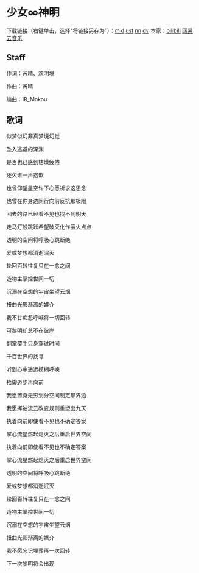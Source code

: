 # 少女∞神明
下载链接（右键单击，选择“将链接另存为”）：[mid](https://gitee.com/oxygendioxide/utau-projects/raw/master/%E5%B0%91%E5%A5%B3%E7%A5%9E%E6%98%8E/%E5%B0%91%E5%A5%B3%E7%A5%9E%E6%98%8E.mid) [ust](https://gitee.com/oxygendioxide/utau-projects/raw/master/%E5%B0%91%E5%A5%B3%E7%A5%9E%E6%98%8E/%E5%B0%91%E5%A5%B3%E7%A5%9E%E6%98%8E.ust) [nn](https://gitee.com/oxygendioxide/utau-projects/raw/master/%E5%B0%91%E5%A5%B3%E7%A5%9E%E6%98%8E/%E5%B0%91%E5%A5%B3%E7%A5%9E%E6%98%8E.nn) [dv](https://gitee.com/oxygendioxide/utau-projects/raw/master/%E5%B0%91%E5%A5%B3%E7%A5%9E%E6%98%8E/%E5%B0%91%E5%A5%B3%E7%A5%9E%E6%98%8E.dv)
本家：[bilibili](https://www.bilibili.com/video/BV1Ch411o7MZ?from=search&seid=5767116243735228681)  [网易云音乐](https://music.163.com/#/song?id=1445519588)

## Staff
作词：芮晴、欢明境

作曲：芮晴

编曲：IR_Mokou

## 歌词
似梦似幻非真梦境幻觉

坠入逃避的深渊

是否也已感到枯燥疲倦

还欠谁一声抱歉

也曾仰望星空许下心愿祈求这思念

也曾在你身边同行向前反抗那极限

回去的路已经看不见也找不到明天

走马灯般跳跃希望破灭化作萤火点点

透明的空间将呼吸心跳断绝

爱或梦想都消逝泯灭

轮回百转往复只在一念之间

造物主掌控世间一切

沉溺在空想的宇宙坐望云烟

扭曲光影渐离的媒介

我不甘痴怨呼喊将一切回转

可黎明却总不在彼岸

翻掌覆手只身穿过时间

千百世界的找寻

听到心中遥远模糊呼唤

抬脚迈步再向前

我愿置身无穷划分空间制定那界边

我愿挥袖流云改变规则重塑出九天

执着向前即使看不见也不确定答案

掌心流星燃起熄灭之后重启世界空间

执着向前即使看不见也不确定答案

掌心流星燃起熄灭之后重启世界空间

透明的空间将呼吸心跳断绝

爱或梦想都消逝泯灭

轮回百转往复只在一念之间

造物主掌控世间一切

沉溺在空想的宇宙坐望云烟

扭曲光影渐离的媒介

我不愿忘记埋葬再一次回转

下一次黎明将会出现